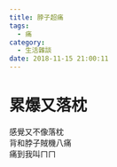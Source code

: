 ```yaml
---
title: 脖子超痛
tags:
  - 痛
category:
  - 生活雜談
date: 2018-11-15 21:00:11
---
```

# 累爆又落枕 #

感覺又不像落枕  
背和脖子賊機八痛  
痛到我叫ㄇㄇ  
